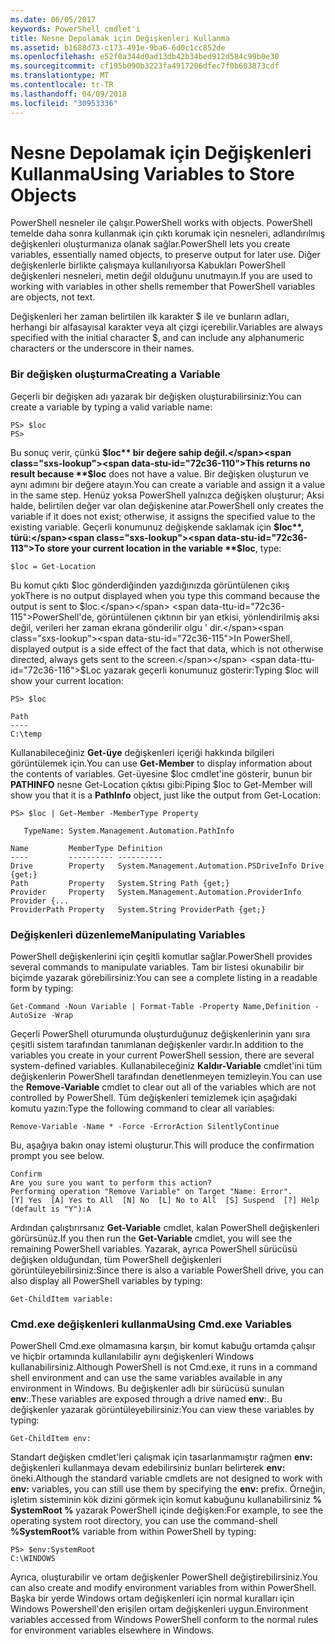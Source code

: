 ```yaml
---
ms.date: 06/05/2017
keywords: PowerShell cmdlet'i
title: Nesne Depolamak için Değişkenleri Kullanma
ms.assetid: b1688d73-c173-491e-9ba6-6d0c1cc852de
ms.openlocfilehash: e52f0a344d0ad13db42b34bed912d584c99b0e30
ms.sourcegitcommit: cf195b090b3223fa4917206dfec7f0b603873cdf
ms.translationtype: MT
ms.contentlocale: tr-TR
ms.lasthandoff: 04/09/2018
ms.locfileid: "30953336"
---
```

# <a name="using-variables-to-store-objects"></a><span data-ttu-id="72c36-103">Nesne Depolamak için Değişkenleri Kullanma</span><span class="sxs-lookup"><span data-stu-id="72c36-103">Using Variables to Store Objects</span></span>
<span data-ttu-id="72c36-104">PowerShell nesneler ile çalışır.</span><span class="sxs-lookup"><span data-stu-id="72c36-104">PowerShell works with objects.</span></span> <span data-ttu-id="72c36-105">PowerShell temelde daha sonra kullanmak için çıktı korumak için nesneleri, adlandırılmış değişkenleri oluşturmanıza olanak sağlar.</span><span class="sxs-lookup"><span data-stu-id="72c36-105">PowerShell lets you create variables, essentially named objects, to preserve output for later use.</span></span> <span data-ttu-id="72c36-106">Diğer değişkenlerle birlikte çalışmaya kullanılıyorsa Kabukları PowerShell değişkenleri nesneleri, metin değil olduğunu unutmayın.</span><span class="sxs-lookup"><span data-stu-id="72c36-106">If you are used to working with variables in other shells remember that PowerShell variables are objects, not text.</span></span>

<span data-ttu-id="72c36-107">Değişkenleri her zaman belirtilen ilk karakter $ ile ve bunların adları, herhangi bir alfasayısal karakter veya alt çizgi içerebilir.</span><span class="sxs-lookup"><span data-stu-id="72c36-107">Variables are always specified with the initial character $, and can include any alphanumeric characters or the underscore in their names.</span></span>

### <a name="creating-a-variable"></a><span data-ttu-id="72c36-108">Bir değişken oluşturma</span><span class="sxs-lookup"><span data-stu-id="72c36-108">Creating a Variable</span></span>
<span data-ttu-id="72c36-109">Geçerli bir değişken adı yazarak bir değişken oluşturabilirsiniz:</span><span class="sxs-lookup"><span data-stu-id="72c36-109">You can create a variable by typing a valid variable name:</span></span>

```
PS> $loc
PS>
```

<span data-ttu-id="72c36-110">Bu sonuç verir, çünkü **$loc** bir değere sahip değil.</span><span class="sxs-lookup"><span data-stu-id="72c36-110">This returns no result because **$loc** does not have a value.</span></span> <span data-ttu-id="72c36-111">Bir değişken oluşturun ve aynı adımını bir değere atayın.</span><span class="sxs-lookup"><span data-stu-id="72c36-111">You can create a variable and assign it a value in the same step.</span></span> <span data-ttu-id="72c36-112">Henüz yoksa PowerShell yalnızca değişken oluşturur; Aksi halde, belirtilen değer var olan değişkenine atar.</span><span class="sxs-lookup"><span data-stu-id="72c36-112">PowerShell only creates the variable if it does not exist; otherwise, it assigns the specified value to the existing variable.</span></span> <span data-ttu-id="72c36-113">Geçerli konumunuz değişkende saklamak için **$loc**, türü:</span><span class="sxs-lookup"><span data-stu-id="72c36-113">To store your current location in the variable **$loc**, type:</span></span>

```
$loc = Get-Location
```

<span data-ttu-id="72c36-114">Bu komut çıktı $loc gönderdiğinden yazdığınızda görüntülenen çıkış yok</span><span class="sxs-lookup"><span data-stu-id="72c36-114">There is no output displayed when you type this command because the output is sent to $loc.</span></span> <span data-ttu-id="72c36-115">PowerShell'de, görüntülenen çıktının bir yan etkisi, yönlendirilmiş aksi değil, verileri her zaman ekrana gönderilir olgu ' dir.</span><span class="sxs-lookup"><span data-stu-id="72c36-115">In PowerShell, displayed output is a side effect of the fact that data, which is not otherwise directed, always gets sent to the screen.</span></span> <span data-ttu-id="72c36-116">$Loc yazarak geçerli konumunuz gösterir:</span><span class="sxs-lookup"><span data-stu-id="72c36-116">Typing $loc will show your current location:</span></span>

```
PS> $loc

Path
----
C:\temp
```

<span data-ttu-id="72c36-117">Kullanabileceğiniz **Get-üye** değişkenleri içeriği hakkında bilgileri görüntülemek için.</span><span class="sxs-lookup"><span data-stu-id="72c36-117">You can use **Get-Member** to display information about the contents of variables.</span></span> <span data-ttu-id="72c36-118">Get-üyesine $loc cmdlet'ine gösterir, bunun bir **PATHINFO** nesne Get-Location çıktısı gibi:</span><span class="sxs-lookup"><span data-stu-id="72c36-118">Piping $loc to Get-Member will show you that it is a **PathInfo** object, just like the output from Get-Location:</span></span>

```
PS> $loc | Get-Member -MemberType Property

   TypeName: System.Management.Automation.PathInfo

Name         MemberType Definition
----         ---------- ----------
Drive        Property   System.Management.Automation.PSDriveInfo Drive {get;}
Path         Property   System.String Path {get;}
Provider     Property   System.Management.Automation.ProviderInfo Provider {...
ProviderPath Property   System.String ProviderPath {get;}
```

### <a name="manipulating-variables"></a><span data-ttu-id="72c36-119">Değişkenleri düzenleme</span><span class="sxs-lookup"><span data-stu-id="72c36-119">Manipulating Variables</span></span>
<span data-ttu-id="72c36-120">PowerShell değişkenlerini için çeşitli komutlar sağlar.</span><span class="sxs-lookup"><span data-stu-id="72c36-120">PowerShell provides several commands to manipulate variables.</span></span> <span data-ttu-id="72c36-121">Tam bir listesi okunabilir bir biçimde yazarak görebilirsiniz:</span><span class="sxs-lookup"><span data-stu-id="72c36-121">You can see a complete listing in a readable form by typing:</span></span>

```
Get-Command -Noun Variable | Format-Table -Property Name,Definition -AutoSize -Wrap
```

<span data-ttu-id="72c36-122">Geçerli PowerShell oturumunda oluşturduğunuz değişkenlerinin yanı sıra çeşitli sistem tarafından tanımlanan değişkenler vardır.</span><span class="sxs-lookup"><span data-stu-id="72c36-122">In addition to the variables you create in your current PowerShell session, there are several system-defined variables.</span></span> <span data-ttu-id="72c36-123">Kullanabileceğiniz **Kaldır-Variable** cmdlet'ini tüm değişkenlerin PowerShell tarafından denetlenmeyen temizleyin.</span><span class="sxs-lookup"><span data-stu-id="72c36-123">You can use the **Remove-Variable** cmdlet to clear out all of the variables which are not controlled by PowerShell.</span></span> <span data-ttu-id="72c36-124">Tüm değişkenleri temizlemek için aşağıdaki komutu yazın:</span><span class="sxs-lookup"><span data-stu-id="72c36-124">Type the following command to clear all variables:</span></span>

```
Remove-Variable -Name * -Force -ErrorAction SilentlyContinue
```

<span data-ttu-id="72c36-125">Bu, aşağıya bakın onay istemi oluşturur.</span><span class="sxs-lookup"><span data-stu-id="72c36-125">This will produce the confirmation prompt you see below.</span></span>

```
Confirm
Are you sure you want to perform this action?
Performing operation "Remove Variable" on Target "Name: Error".
[Y] Yes  [A] Yes to All  [N] No  [L] No to All  [S] Suspend  [?] Help
(default is "Y"):A
```

<span data-ttu-id="72c36-126">Ardından çalıştırırsanız **Get-Variable** cmdlet, kalan PowerShell değişkenleri görürsünüz.</span><span class="sxs-lookup"><span data-stu-id="72c36-126">If you then run the **Get-Variable** cmdlet, you will see the remaining PowerShell variables.</span></span> <span data-ttu-id="72c36-127">Yazarak, ayrıca PowerShell sürücüsü değişken olduğundan, tüm PowerShell değişkenleri görüntüleyebilirsiniz:</span><span class="sxs-lookup"><span data-stu-id="72c36-127">Since there is also a variable PowerShell drive, you can also display all PowerShell variables by typing:</span></span>

```
Get-ChildItem variable:
```

### <a name="using-cmdexe-variables"></a><span data-ttu-id="72c36-128">Cmd.exe değişkenleri kullanma</span><span class="sxs-lookup"><span data-stu-id="72c36-128">Using Cmd.exe Variables</span></span>
<span data-ttu-id="72c36-129">PowerShell Cmd.exe olmamasına karşın, bir komut kabuğu ortamda çalışır ve hiçbir ortamında kullanılabilir aynı değişkenleri Windows kullanabilirsiniz.</span><span class="sxs-lookup"><span data-stu-id="72c36-129">Although PowerShell is not Cmd.exe, it runs in a command shell environment and can use the same variables available in any environment in Windows.</span></span> <span data-ttu-id="72c36-130">Bu değişkenler adlı bir sürücüsü sunulan **env**:.</span><span class="sxs-lookup"><span data-stu-id="72c36-130">These variables are exposed through a drive named **env**:.</span></span> <span data-ttu-id="72c36-131">Bu değişkenler yazarak görüntüleyebilirsiniz:</span><span class="sxs-lookup"><span data-stu-id="72c36-131">You can view these variables by typing:</span></span>

```
Get-ChildItem env:
```

<span data-ttu-id="72c36-132">Standart değişken cmdlet'leri çalışmak için tasarlanmamıştır rağmen **env:** değişkenleri kullanmaya devam edebilirsiniz bunları belirterek **env:** öneki.</span><span class="sxs-lookup"><span data-stu-id="72c36-132">Although the standard variable cmdlets are not designed to work with **env:** variables, you can still use them by specifying the **env:** prefix.</span></span> <span data-ttu-id="72c36-133">Örneğin, işletim sisteminin kök dizini görmek için komut kabuğunu kullanabilirsiniz **% SystemRoot %** yazarak PowerShell içinde değişken:</span><span class="sxs-lookup"><span data-stu-id="72c36-133">For example, to see the operating system root directory, you can use the command-shell **%SystemRoot%** variable from within PowerShell by typing:</span></span>

```
PS> $env:SystemRoot
C:\WINDOWS
```

<span data-ttu-id="72c36-134">Ayrıca, oluşturabilir ve ortam değişkenler PowerShell değiştirebilirsiniz.</span><span class="sxs-lookup"><span data-stu-id="72c36-134">You can also create and modify environment variables from within PowerShell.</span></span> <span data-ttu-id="72c36-135">Başka bir yerde Windows ortam değişkenleri için normal kuralları için Windows Powershell'den erişilen ortam değişkenleri uygun.</span><span class="sxs-lookup"><span data-stu-id="72c36-135">Environment variables accessed from Windows PowerShell conform to the normal rules for environment variables elsewhere in Windows.</span></span>